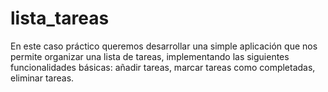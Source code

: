 # lista_tareas
En este caso práctico queremos desarrollar una simple aplicación que nos permite organizar una lista de tareas, implementando las siguientes funcionalidades básicas: añadir tareas, marcar tareas como completadas, eliminar tareas.
